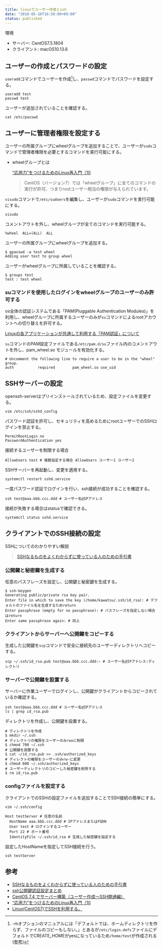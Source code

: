 ```yaml
---
title: linuxでユーザー作成とssh
date: "2018-05-16T16:58:00+09:00"
status: published
---
```


環境

- サーバー: CentOS7.5.1804
- クライアント: macOS10.13.6

## ユーザーの作成とパスワードの設定

`useradd`コマンドでユーザーを作成[^1]し、`passwd`コマンドでパスワードを設定する。

```shell
useradd test
passwd test
```

ユーザーが追加されていることを確認する。

```shell
cat /etc/passwd
```

## ユーザーに管理者権限を設定する

ユーザーの所属グループにwheelグループを追加することで、ユーザーが`sudo`コマンドで管理者権限を必要とするコマンドを実行可能にする。

- wheelグループとは

  [“応用力”をつけるためのLinux再入門（10](http://www.atmarkit.co.jp/ait/articles/1706/02/news014_2.html)

   >CentOS（バージョン7）では「wheelグループ」に全てのコマンドの実行が許可、つまりrootユーザー相当の権限が与えられています。

`visudo`コマンドで`/etc/sudoers`を編集し、ユーザーが`sudo`コマンドを実行可能にする。

```shell
visudo
```

コメントアウトを外し、wheelグループが全てのコマンドを実行可能する。

```/etc/sudoers
%wheel  ALL=(ALL)  ALL
```
<!--
特定のユーザーに管理者権限を与える場合
```visudo
test All All
``` -->

ユーザーの所属グループにwheelグループを追加する。

```shell
$ gpasswd -a test wheel
Adding user test to group wheel
```

ユーザーがwheelグループに所属していることを確認する。

```shell
$ groups test
test : test wheel
```

<!-- wheelグループに所属しているユーザーを確認する。 -->

<!-- ```shell
getent group wheel
wheel:x:10:test, test2,
``` -->

### suコマンドを使用したログインをwheelグループのユーザーのみ許可する

os全体の認証システムである「PAM(Pluggable Authentication Modules)」を利用し、wheelグループに所属するユーザーのみが`su`コマンドによるrootアカウントへの切り替えを許可する。

[Linuxの各アプリケーションが共通して利用する「PAM認証」について](https://oxynotes.com/?p=4393)

`su`コマンドのPAM設定ファイルである`/etc/pam.d/su`ファイル内のコメントアウトを外し、pam_wheel.so モジュールを有効化する。

```/etc/pam.d/su
# Uncomment the following line to require a user to be in the "wheel" group.
auth           required        pam_wheel.so use_uid
```

## SSHサーバーの設定

openssh-serverはプリインストールされているため、設定ファイルを変更する。

```shell
vim /etc/ssh/sshd_config
```

パスワード認証を許可し、セキュリティを高めるためにrootユーザーでのSSHログインを禁止する。

```/etc/ssh/sshd_config
PermitRootLogin no
PasswordAuthentication yes
```

接続するユーザーを制限する場合

```/etc/ssh/sshd_config
AllowUsers test # 複数指定する場合 AllowUsers ユーザー1 ユーザー2
```

SSHサーバーを再起動し、変更を適用する。

```shell
systemctl restart sshd.service
```

一度パスワード認証でログインを行い、ssh接続が成功することを確認する。

```shell
ssh test@aaa.bbb.ccc.ddd # ユーザー名@IPアドレス
```

接続が失敗する場合はstatusで確認できる。

```shell
systemctl status sshd.service
```

## クライアントでのSSH接続の設定

SSHについてのわかりやすい解説
>[SSHなるものをよくわからずに使っている人のための手引書](https://qiita.com/kenju/items/b09199c4b3e7203a2867)

### 公開鍵と秘密鍵を生成する

任意のパスフレーズを設定し、公開鍵と秘密鍵を生成する。

```shell
$ ssh-keygen
Generating public/private rsa key pair.
Enter file in which to save the key (/home/kawatsu/.ssh/id_rsa): # デフォルトのファイル名を生成するためreturn
Enter passphrase (empty for no passphrase): # パスフレーズを指定しない場合はreturn
Enter same passphrase again: # 同上
```

### クライアントからサーバーへ公開鍵をコピーする

生成した公開鍵を`scp`コマンドで安全に接続先のユーザーディレクトリへコピーする。

```shell
scp ~/.ssh/id_rsa.pub test@aaa.bbb.ccc.ddd:~ # ユーザー名@IPアドレス:ディレクトリ
```

### サーバーで公開鍵を設置する

サーバーに作業ユーザーでログインし、公開鍵がクライアントからコピーされているか確認する。

```shell
ssh test@aaa.bbb.ccc.ddd # ユーザー名@IPアドレス
ls | grep id_rsa.pub
```

ディレクトリを作成し、公開鍵を設置する。

```shell
# ディレクトリを作成
$ mkdir ~/.ssh
# ディレクトリの権限をユーザーのみrwxに制限
$ chmod 700 ~/.ssh
# 公開鍵を設置する
$ cat ~/id_rsa.pub >> .ssh/authorized_keys
# ディレクトの権限をユーザーのみrw-に変更
$ chmod 600 ~/.ssh/authorized_keys
# ユーザーディレクトリのコピーした秘密鍵を削除する
$ rm id_rsa.pub
```

### configファイルを設定する

クライアントでのSSHの設定ファイルを追加することでSSH接続の簡単にする。

```shell
vim ~/.ssh/config
```

```~/.ssh/config
Host testServer # 任意の名前
  HostName aaa.bbb.ccc.ddd # IPアドレスまたはFQDN
  User test # ログインするユーザー
  Port 22 # ポート番号
  IdentityFile ~/.ssh/id_rsa # 生成した秘密鍵を指定する
```

設定したHostNameを指定してSSH接続を行う。

```shell
ssh testServer
```

[^1]: -mオプションのマニュアルには「デフォルトでは、ホームディレクトリを作らず、ファイルのコピーもしない。」とあるが`/etc/login.defs`ファイルにデフォルトでCREATE_HOMEがyesになっているため`/home/test`が作成される([参考](https://qiita.com/moroku0519/items/49cec7944104464e5d53))

## 参考

- [SSHなるものをよくわからずに使っている人のための手引書](https://qiita.com/kenju/items/b09199c4b3e7203a2867)
- [ssh公開鍵認証設定まとめ](https://qiita.com/ir-yk/items/af8550fea92b5c5f7fca)
- [CentOS 7.4 でサーバー構築（ユーザー作成～SSH開通編）](https://qiita.com/sigenyan/items/1e52b99fca0320951159)
- [“応用力”をつけるためのLinux再入門（10](http://www.atmarkit.co.jp/ait/articles/1706/02/news014_2.html)
- [Linux(CentOS7)でSSHを利用する。](https://qiita.com/sango/items/816136188387221f05b3)
